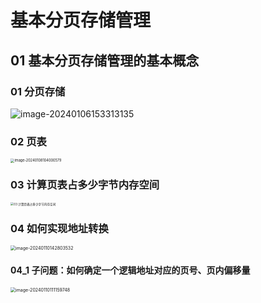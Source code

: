 # 基本分页存储管理



## 01 基本分页存储管理的基本概念



### 01 分页存储

![image-20240106153313135](https://cvp.oss-cn-shanghai.aliyuncs.com/picgo/202401061533546.png)



### 02 页表

<img src="https://cvp.oss-cn-shanghai.aliyuncs.com/picgo/202401081040745.png" alt="image-20240108104000579" style="zoom: 40%;" />

### 03 计算页表占多少字节内存空间

<img src="https://cvp.oss-cn-shanghai.aliyuncs.com/picgo/202401101109849.png" alt="03 计算页表占多少字节内存空间" style="zoom: 33%;" />



### 04 如何实现地址转换

<img src="https://cvp.oss-cn-shanghai.aliyuncs.com/picgo/202401101428941.png" alt="image-20240110142803532" style="zoom:50%;" />



#### 04_1 子问题：如何确定一个逻辑地址对应的页号、页内偏移量

<img src="https://cvp.oss-cn-shanghai.aliyuncs.com/picgo/202401101111889.png" alt="image-20240110111159748" style="zoom:50%;" />